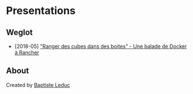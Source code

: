 # Presentations

## Weglot
- [2018-05] ["Ranger des cubes dans des boites" - Une balade de Docker à Rancher](./2018-05-kubernetes-rancher)


## About
Created by [Baptiste Leduc](https://baptiste-leduc.now.sh/)